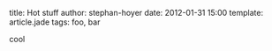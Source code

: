 title: Hot stuff
author: stephan-hoyer
date: 2012-01-31 15:00
template: article.jade
tags: foo, bar


cool

